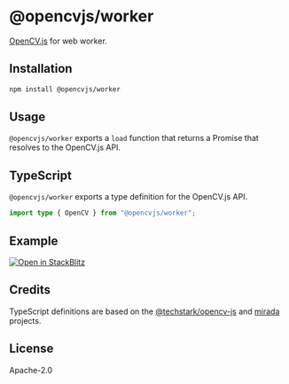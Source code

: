 # @opencvjs/worker

[OpenCV.js](https://docs.opencv.org/4.x/d0/d84/tutorial_js_usage.html) for web worker.

## Installation

```bash
npm install @opencvjs/worker
```

## Usage

`@opencvjs/worker` exports a `load` function that returns a Promise that resolves to the OpenCV.js API.

## TypeScript

`@opencvjs/worker` exports a type definition for the OpenCV.js API.

```ts
import type { OpenCV } from "@opencvjs/worker";
```

## Example

[![Open in StackBlitz](https://developer.stackblitz.com/img/open_in_stackblitz.svg)](https://stackblitz.com/fork/github/ocavue/opencvjs/tree/master/examples/worker-vite)

## Credits

TypeScript definitions are based on the [@techstark/opencv-js](https://github.com/TechStark/opencv-js) and [mirada](https://github.com/cancerberoSgx/mirada) projects.

## License

Apache-2.0
